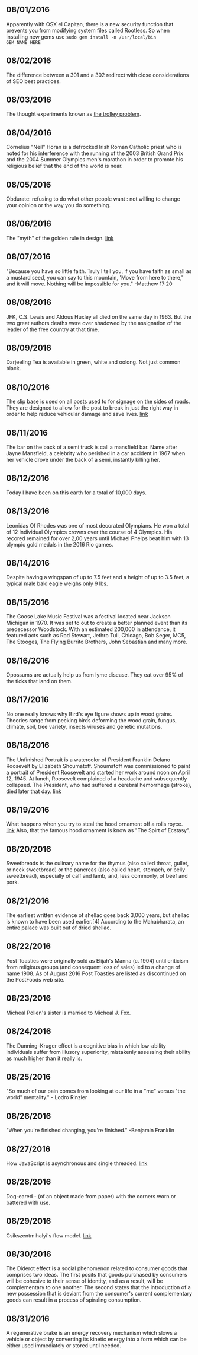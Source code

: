 

08/01/2016
---
Apparently with OSX el Capitan, there is a new security function that prevents you from modifying system files called Rootless. So when installing new gems use `sudo gem install -n /usr/local/bin GEM_NAME_HERE`

08/02/2016
---
The difference between a 301 and a 302 redirect with close considerations of SEO best practices.

08/03/2016
---
The thought experiments known as [the trolley problem](https://www.youtube.com/watch?v=bOpf6KcWYyw).

08/04/2016
---
Cornelius "Neil" Horan is a defrocked Irish Roman Catholic priest who is noted for his interference with the running of the 2003 British Grand Prix and the 2004 Summer Olympics men's marathon in order to promote his religious belief that the end of the world is near.

08/05/2016
---
Obdurate: refusing to do what other people want : not willing to change your opinion or the way you do something.

08/06/2016
---
The "myth" of the golden rule in design. [link](http://www.fastcodesign.com/3044877/the-golden-ratio-designs-biggest-myth)

08/07/2016
---
"Because you have so little faith. Truly I tell you, if you have faith as small as a mustard seed, you can say to this mountain, 'Move from here to there,' and it will move. Nothing will be impossible for you." -Matthew 17:20

08/08/2016
---
JFK, C.S. Lewis and Aldous Huxley all died on the same day in 1963. But the two great authors deaths were over shadowed by the assignation of the leader of the free country at that time.

08/09/2016
---
Darjeeling Tea is available in green, white and oolong. Not just common black.

08/10/2016
---
The slip base is used on all posts used to for signage on the sides of roads. They are designed to allow for the post to break in just the right way in order to help reduce vehicular damage and save lives. [link](http://99percentinvisible.org/article/breakaway-hit-street-side-posts-designed-sever-strategically-impact/)

08/11/2016
---
The bar on the back of a semi truck is call a mansfield bar. Name after Jayne Mansfield, a celebrity who perished in a car accident in 1967 when her vehicle drove under the back of a semi, instantly killing her.

08/12/2016
---
Today I have been on this earth for a total of 10,000 days.

08/13/2016
---
Leonidas Of Rhodes was one of most decorated Olympians. He won a total of 12 individual Olympics crowns over the course of 4 Olympics. His recored remained for over 2,00 years until Michael Phelps beat him with 13 olympic gold medals in the 2016 Rio games.

08/14/2016
---
Despite having a wingspan of up to 7.5 feet and a height of up to 3.5 feet, a typical male bald eagle weighs only 9 lbs.

08/15/2016
---
The Goose Lake Music Festival was a festival located near Jackson Michigan in 1970. It was set to out to create a better planned event than its predecessor Woodstock. With an estimated 200,000 in attendance, it featured acts such as Rod Stewart, Jethro Tull, Chicago, Bob Seger, MC5, The Stooges, The Flying Burrito Brothers, John Sebastian and many more.

08/16/2016
---
Opossums are actually help us from lyme disease. They eat over 95% of the ticks that land on them.

08/17/2016
---
No one really knows why Bird's eye figure shows up in wood grains. Theories range from pecking birds deforming the wood grain, fungus, climate, soil, tree variety, insects viruses and genetic mutations.

08/18/2016
---
The Unfinished Portrait is a watercolor of President Franklin Delano Roosevelt by Elizabeth Shoumatoff. Shoumatoff was commissioned to paint a portrait of President Roosevelt and started her work around noon on April 12, 1945. At lunch, Roosevelt complained of a headache and subsequently collapsed. The President, who had suffered a cerebral hemorrhage (stroke), died later that day. [link](https://upload.wikimedia.org/wikipedia/en/0/00/FDR_unfinished.jpg)

08/19/2016
--
What happens when you try to steal the hood ornament off a rolls royce. [link](https://www.youtube.com/watch?v=aj53HuWBfjE) Also, that the famous hood ornament is know as "The Spirt of Ecstasy".

08/20/2016
---
Sweetbreads is the culinary name for the thymus (also called throat, gullet, or neck sweetbread) or the pancreas (also called heart, stomach, or belly sweetbread), especially of calf and lamb, and, less commonly, of beef and pork.

08/21/2016
---
The earliest written evidence of shellac goes back 3,000 years, but shellac is known to have been used earlier.[4] According to the Mahabharata, an entire palace was built out of dried shellac.

08/22/2016
---
Post Toasties were originally sold as Elijah's Manna (c. 1904) until criticism from religious groups (and consequent loss of sales) led to a change of name 1908. As of August 2016 Post Toasties are listed as discontinued on the PostFoods web site.

08/23/2016
---
Micheal Pollen's sister is married to Micheal J. Fox.

08/24/2016
---
The Dunning–Kruger effect is a cognitive bias in which low-ability individuals suffer from illusory superiority, mistakenly assessing their ability as much higher than it really is.

08/25/2016
---
"So much of our pain comes from looking at our life in a "me" versus "the world" mentality." - Lodro Rinzler

08/26/2016
---
"When you're finished changing, you're finished." -Benjamin Franklin

08/27/2016
---
How JavaScript is asynchronous and single threaded. [link](http://www.sohamkamani.com/blog/2016/03/14/wrapping-your-head-around-async-programming/)

08/28/2016
---
Dog-eared - (of an object made from paper) with the corners worn or battered with use.

08/29/2016
---
Csikszentmihalyi's flow model. [link](https://en.wikipedia.org/wiki/Flow_(psychology)#Conditions_for_flow)

08/30/2016
---
The Diderot effect is a social phenomenon related to consumer goods that comprises two ideas. The first posits that goods purchased by consumers will be cohesive to their sense of identity, and as a result, will be complementary to one another. The second states that the introduction of a new possession that is deviant from the consumer's current complementary goods can result in a process of spiraling consumption.

08/31/2016
---
A regenerative brake is an energy recovery mechanism which slows a vehicle or object by converting its kinetic energy into a form which can be either used immediately or stored until needed.
